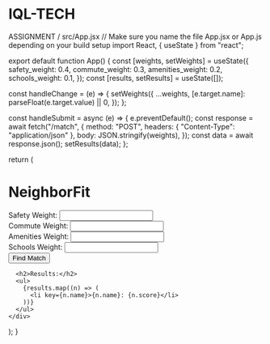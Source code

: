 # IQL-TECH
ASSIGNMENT
/ src/App.jsx
// Make sure you name the file App.jsx or App.js depending on your build setup
import React, { useState } from "react";

export default function App() {
  const [weights, setWeights] = useState({
    safety_weight: 0.4,
    commute_weight: 0.3,
    amenities_weight: 0.2,
    schools_weight: 0.1,
  });
  const [results, setResults] = useState([]);

  const handleChange = (e) => {
    setWeights({
      ...weights,
      [e.target.name]: parseFloat(e.target.value) || 0,
    });
  };

  const handleSubmit = async (e) => {
    e.preventDefault();
    const response = await fetch("/match", {
      method: "POST",
      headers: { "Content-Type": "application/json" },
      body: JSON.stringify(weights),
    });
    const data = await response.json();
    setResults(data);
  };

  return (
    <div>
      <h1>NeighborFit</h1>
      <form onSubmit={handleSubmit}>
        <label>
          Safety Weight: <input type="number" step="0.1" name="safety_weight" value={weights.safety_weight} onChange={handleChange} />
        </label>
        <br />
        <label>
          Commute Weight: <input type="number" step="0.1" name="commute_weight" value={weights.commute_weight} onChange={handleChange} />
        </label>
        <br />
        <label>
          Amenities Weight: <input type="number" step="0.1" name="amenities_weight" value={weights.amenities_weight} onChange={handleChange} />
        </label>
        <br />
        <label>
          Schools Weight: <input type="number" step="0.1" name="schools_weight" value={weights.schools_weight} onChange={handleChange} />
        </label>
        <br />
        <button type="submit">Find Match</button>
      </form>

      <h2>Results:</h2>
      <ul>
        {results.map((n) => (
          <li key={n.name}>{n.name}: {n.score}</li>
        ))}
      </ul>
    </div>
  );
}
